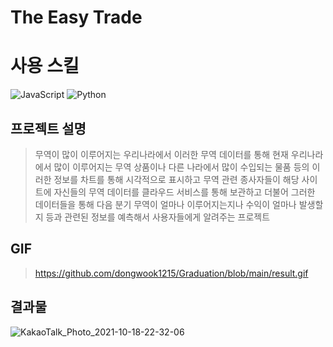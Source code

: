 # The Easy Trade

# 사용 스킬
<img alt="JavaScript" src ="https://img.shields.io/badge/JavaScript-F7DF1E.svg?&style=for-the-badge&logo=JavaScript&logoColor=black"/> <img alt="Python" src ="https://img.shields.io/badge/Python-3776AB.svg?&style=for-the-badge&logo=Python&logoColor=white"/>

## 프로젝트 설명
>무역이 많이 이루어지는 우리나라에서 이러한 무역 데이터를 통해 현재 우리나라에서 많이 이루어지는 무역 상품이나 다른 나라에서 많이 수입되는 물품 등의 이러한 정보를 차트를 통해 시각적으로 표시하고 무역 관련 종사자들이 해당 사이트에 자신들의 무역 데이터를 클라우드 서비스를 통해 보관하고 더불어 그러한 데이터들을 통해 다음 분기 무역이 얼마나 이루어지는지나 수익이 얼마나 발생할 지 등과 관련된 정보를 예측해서 사용자들에게 알려주는 프로젝트

## GIF
>https://github.com/dongwook1215/Graduation/blob/main/result.gif

## 결과물
![KakaoTalk_Photo_2021-10-18-22-32-06](https://user-images.githubusercontent.com/61587538/165051334-c1a87202-9102-4f2e-b794-e758adfd39b2.jpeg)

